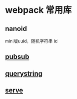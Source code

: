 # webpack 常用库

## nanoid

mini版uuid，随机字符串 id

## [pubsub](pubsub.md)

## [querystring](/querystring.md)

## [serve](serve.md)
